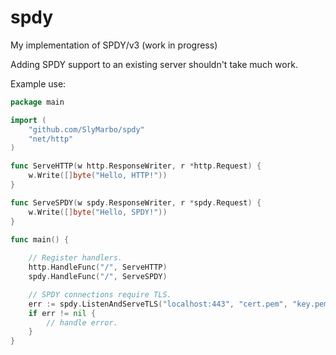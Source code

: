 spdy
====

My implementation of SPDY/v3 (work in progress)

Adding SPDY support to an existing server shouldn't take much work.

Example use:
```go
package main

import (
	"github.com/SlyMarbo/spdy"
	"net/http"
)

func ServeHTTP(w http.ResponseWriter, r *http.Request) {
	w.Write([]byte("Hello, HTTP!"))
}

func ServeSPDY(w spdy.ResponseWriter, r *spdy.Request) {
	w.Write([]byte("Hello, SPDY!"))
}

func main() {
	
	// Register handlers.
	http.HandleFunc("/", ServeHTTP)
	spdy.HandleFunc("/", ServeSPDY)

	// SPDY connections require TLS.
	err := spdy.ListenAndServeTLS("localhost:443", "cert.pem", "key.pem")
	if err != nil {
		// handle error.
	}
}
```
